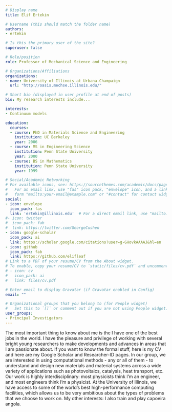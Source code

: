 ```yaml
---
# Display name
title: Elif Ertekin

# Username (this should match the folder name)
authors:
- ertekin

# Is this the primary user of the site?
superuser: false

# Role/position
role: Professor of Mechanical Science and Engineering

# Organizations/Affiliations
organizations:
- name: University of Illinois at Urbana-Champaign
  url: "http://oasis.mechse.illinois.edu/"

# Short bio (displayed in user profile at end of posts)
bio: My research interests include...

interests:
- Continuum models

education:
  courses:
  - course: PhD in Materials Science and Engineering
    institution: UC Berkeley
    year: 2006
  - course: MS in Engineering Science
    institution: Penn State University
    year: 2000
  - course: BS in Mathematics
    institution: Penn State University
    year: 1999

# Social/Academic Networking
# For available icons, see: https://sourcethemes.com/academic/docs/page-builder/#icons
#   For an email link, use "fas" icon pack, "envelope" icon, and a link in the
#   form "mailto:your-email@example.com" or "#contact" for contact widget.
social:
- icon: envelope
  icon_pack: fas
  link: 'ertekin@illinois.edu'  # For a direct email link, use "mailto:test@example.org".
#- icon: twitter
#  icon_pack: fab
#  link: https://twitter.com/GeorgeCushen
- icon: google-scholar
  icon_pack: ai
  link: https://scholar.google.com/citations?user=g-GHovkAAAAJ&hl=en
- icon: github
  icon_pack: fab
  link: https://github.com/elifleaf
# Link to a PDF of your resume/CV from the About widget.
# To enable, copy your resume/CV to `static/files/cv.pdf` and uncomment the lines below.
# - icon: cv
#   icon_pack: ai
#   link: files/cv.pdf

# Enter email to display Gravatar (if Gravatar enabled in Config)
email: ""

# Organizational groups that you belong to (for People widget)
#   Set this to `[]` or comment out if you are not using People widget.
user_groups:
- Principal Investigators
---
```

The most important thing to know about me is the I have one of the best jobs in the world. I have the pleasure and privilege of working with several bright young researchers to make developments and advances in areas that I am passionate about. If you want to know the formal stuff, here is my CV and here are my Google Scholar and Researcher-ID pages. In our group, we are interested in using computational methods - any or all of them - to understand and design new materials and material systems across a wide variety of applications such as photovoltaics, catalysis, heat transport, etc. Our work is highly interdisciplinary: most physicists think I’m an engineer, and most engineers think I’m a physicist. At the University of Illinois, we have access to some of the world’s best high-performance computing facilities, which allows us to be very ambitious about the types of problems that we choose to work on. My other interests: I also train and play capoeira angola.
